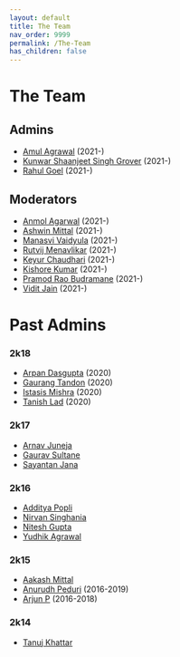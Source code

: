 ```yaml
---
layout: default
title: The Team
nav_order: 9999
permalink: /The-Team
has_children: false
---
```


# The Team

## Admins

- [Amul Agrawal](https://github.com/amul-agrawal) (2021-)
- [Kunwar Shaanjeet Singh Grover](https://groverkss.github.io/) (2021-)
- [Rahul Goel](https://rahul-goel.github.io/) (2021-)

## Moderators

- [Anmol Agarwal](https://github.com/anmolagarwal999) (2021-)
- [Ashwin Mittal]() (2021-)
- [Manasvi Vaidyula]() (2021-)
- [Rutvij Menavlikar](https://github.com/Rutvij-1) (2021-)
- [Keyur Chaudhari]() (2021-)
- [Kishore Kumar](https://github.com/akcube) (2021-)
- [Pramod Rao Budramane](https://github.com/PramodRaoB) (2021-)
- [Vidit Jain](https://github.com/Vidit-Jain) (2021-)

# Past Admins

### 2k18
- [Arpan Dasgupta](https://arpan-dasgupta.github.io/) (2020)
- [Gaurang Tandon](https://github.com/GaurangTandon) (2020)
- [Istasis Mishra](https://researchweb.iiit.ac.in/~istasis.mishra/) (2020)
- [Tanish Lad](https://www.linkedin.com/in/tanish-lad/) (2020)

### 2k17
- [Arnav Juneja]()
- [Gaurav Sultane]()
- [Sayantan Jana]()

### 2k16
- [Additya Popli]()
- [Nirvan Singhania]()
- [Nitesh Gupta]()
- [Yudhik Agrawal]()

### 2k15
- [Aakash Mittal]()
- [Anurudh Peduri](https://anurudhp.github.io/) (2016-2019)
- [Arjun P](https://github.com/Superty) (2016-2018)

### 2k14
- [Tanuj Khattar]()